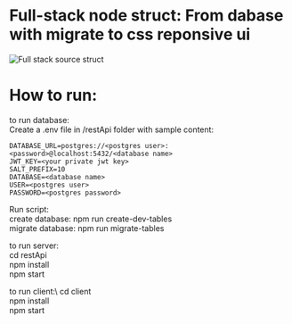 # Full-stack node struct: From dabase with migrate to css reponsive ui
![Full stack source struct](https://github.com/thanhtai-personal/my-pratice/blob/main/my-practice-struct.jpg?raw=true)
# How to run:
to run database:\
  Create a .env file in /restApi folder with sample content:

```
DATABASE_URL=postgres://<postgres user>:<password>@localhost:5432/<database name>
JWT_KEY=<your private jwt key>
SALT_PREFIX=10
DATABASE=<database name>
USER=<postgres user>
PASSWORD=<postgres password>
```

Run script:\
  create database: npm run create-dev-tables\
  migrate database: npm run migrate-tables
  

to run server:\
  cd restApi\
  npm install\
  npm start

to run client:\ 
  cd client\
  npm install\
  npm start
